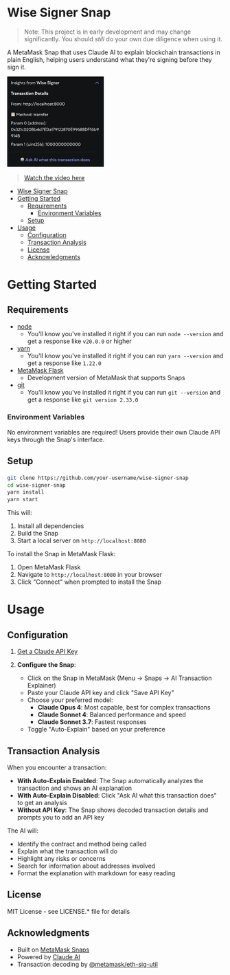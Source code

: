 # Wise Signer Snap

> Note: This project is in early development and may change significantly. You should *still* do your own due diligence when using it.

A MetaMask Snap that uses Claude AI to explain blockchain transactions in plain English, helping users understand what they're signing before they sign it.

<img src="./img/insights.png" width="225" alt="wise-signer">

> [Watch the video here](https://youtu.be/r9P7Fl-Ygmc)

- [Wise Signer Snap](#wise-signer-snap)
- [Getting Started](#getting-started)
  - [Requirements](#requirements)
    - [Environment Variables](#environment-variables)
  - [Setup](#setup)
- [Usage](#usage)
  - [Configuration](#configuration)
  - [Transaction Analysis](#transaction-analysis)
  - [License](#license)
  - [Acknowledgments](#acknowledgments)

# Getting Started

## Requirements

- [node](https://nodejs.org/en/download)
    - You'll know you've installed it right if you can run `node --version` and get a response like `v20.0.0` or higher
- [yarn](https://yarnpkg.com/)
    - You'll know you've installed it right if you can run `yarn --version` and get a response like `1.22.0`
- [MetaMask Flask](https://metamask.io/flask/)
    - Development version of MetaMask that supports Snaps
- [git](https://git-scm.com/downloads)
    - You'll know you've installed it right if you can run `git --version` and get a response like `git version 2.33.0`

### Environment Variables

No environment variables are required! Users provide their own Claude API keys through the Snap's interface.

## Setup

```bash
git clone https://github.com/your-username/wise-signer-snap
cd wise-signer-snap
yarn install
yarn start
```

This will:
1. Install all dependencies
2. Build the Snap
3. Start a local server on `http://localhost:8080`

To install the Snap in MetaMask Flask:
1. Open MetaMask Flask
2. Navigate to `http://localhost:8080` in your browser
3. Click "Connect" when prompted to install the Snap

# Usage

## Configuration

1. [Get a Claude API Key](https://console.anthropic.com/settings/workspaces/default/keys)
   
2. **Configure the Snap**:
   - Click on the Snap in MetaMask (Menu → Snaps → AI Transaction Explainer)
   - Paste your Claude API key and click "Save API Key"
   - Choose your preferred model:
     - **Claude Opus 4**: Most capable, best for complex transactions
     - **Claude Sonnet 4**: Balanced performance and speed
     - **Claude Sonnet 3.7**: Fastest responses
   - Toggle "Auto-Explain" based on your preference

## Transaction Analysis

When you encounter a transaction:

- **With Auto-Explain Enabled**: The Snap automatically analyzes the transaction and shows an AI explanation
- **With Auto-Explain Disabled**: Click "Ask AI what this transaction does" to get an analysis
- **Without API Key**: The Snap shows decoded transaction details and prompts you to add an API key

The AI will:
- Identify the contract and method being called
- Explain what the transaction will do
- Highlight any risks or concerns
- Search for information about addresses involved
- Format the explanation with markdown for easy reading

## License

MIT License - see LICENSE.* file for details

## Acknowledgments

- Built on [MetaMask Snaps](https://metamask.io/snaps/)
- Powered by [Claude AI](https://claude.ai)
- Transaction decoding by [@metamask/eth-sig-util](https://www.npmjs.com/package/@metamask/eth-sig-util)